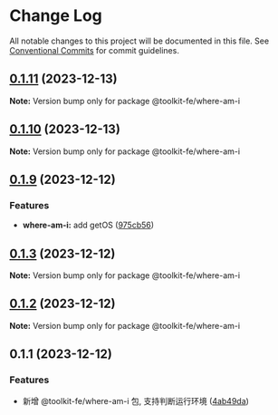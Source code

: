 # Change Log

All notable changes to this project will be documented in this file.
See [Conventional Commits](https://conventionalcommits.org) for commit guidelines.

## [0.1.11](https://github.com/lexmin0412/toolkit-fe/compare/v0.1.10...v0.1.11) (2023-12-13)

**Note:** Version bump only for package @toolkit-fe/where-am-i





## [0.1.10](https://github.com/lexmin0412/toolkit-fe/compare/v0.1.9...v0.1.10) (2023-12-13)

**Note:** Version bump only for package @toolkit-fe/where-am-i





## [0.1.9](https://github.com/lexmin0412/toolkit-fe/compare/v0.1.8...v0.1.9) (2023-12-12)


### Features

* **where-am-i:** add getOS ([975cb56](https://github.com/lexmin0412/toolkit-fe/commit/975cb564afb6ae19623dfce44ab0e53fde299b3c))





## [0.1.3](https://github.com/lexmin0412/toolkit-fe/compare/v0.1.2...v0.1.3) (2023-12-12)

**Note:** Version bump only for package @toolkit-fe/where-am-i





## [0.1.2](https://github.com/lexmin0412/toolkit-fe/compare/v0.1.1...v0.1.2) (2023-12-12)

**Note:** Version bump only for package @toolkit-fe/where-am-i





## 0.1.1 (2023-12-12)


### Features

* 新增 @toolkit-fe/where-am-i 包, 支持判断运行环境 ([4ab49da](https://github.com/lexmin0412/toolkit-fe/commit/4ab49daf2f21d6e6a294ab36b576c253af753095))
